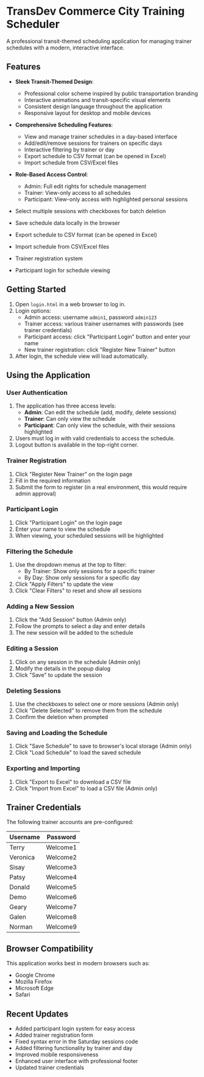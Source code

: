 # TransDev Commerce City Training Scheduler

A professional transit-themed scheduling application for managing trainer schedules with a modern, interactive interface.

## Features

- **Sleek Transit-Themed Design**:
  - Professional color scheme inspired by public transportation branding
  - Interactive animations and transit-specific visual elements
  - Consistent design language throughout the application
  - Responsive layout for desktop and mobile devices

- **Comprehensive Scheduling Features**:
  - View and manage trainer schedules in a day-based interface
  - Add/edit/remove sessions for trainers on specific days
  - Interactive filtering by trainer or day
  - Export schedule to CSV format (can be opened in Excel)
  - Import schedule from CSV/Excel files

- **Role-Based Access Control**:
  - Admin: Full edit rights for schedule management
  - Trainer: View-only access to all schedules
  - Participant: View-only access with highlighted personal sessions
- Select multiple sessions with checkboxes for batch deletion
- Save schedule data locally in the browser
- Export schedule to CSV format (can be opened in Excel)
- Import schedule from CSV/Excel files
- Trainer registration system
- Participant login for schedule viewing

## Getting Started

1. Open `login.html` in a web browser to log in.
2. Login options:
   - Admin access: username `admin1`, password `admin123`
   - Trainer access: various trainer usernames with passwords (see trainer credentials)
   - Participant access: click "Participant Login" button and enter your name
   - New trainer registration: click "Register New Trainer" button
3. After login, the schedule view will load automatically.

## Using the Application

### User Authentication

1. The application has three access levels:
   - **Admin**: Can edit the schedule (add, modify, delete sessions)
   - **Trainer**: Can only view the schedule
   - **Participant**: Can only view the schedule, with their sessions highlighted
2. Users must log in with valid credentials to access the schedule.
3. Logout button is available in the top-right corner.

### Trainer Registration

1. Click "Register New Trainer" on the login page
2. Fill in the required information
3. Submit the form to register (in a real environment, this would require admin approval)

### Participant Login

1. Click "Participant Login" on the login page
2. Enter your name to view the schedule
3. When viewing, your scheduled sessions will be highlighted

### Filtering the Schedule

1. Use the dropdown menus at the top to filter:
   - By Trainer: Show only sessions for a specific trainer
   - By Day: Show only sessions for a specific day
2. Click "Apply Filters" to update the view
3. Click "Clear Filters" to reset and show all sessions

### Adding a New Session

1. Click the "Add Session" button (Admin only)
2. Follow the prompts to select a day and enter details
3. The new session will be added to the schedule

### Editing a Session

1. Click on any session in the schedule (Admin only)
2. Modify the details in the popup dialog
3. Click "Save" to update the session

### Deleting Sessions

1. Use the checkboxes to select one or more sessions (Admin only)
2. Click "Delete Selected" to remove them from the schedule
3. Confirm the deletion when prompted

### Saving and Loading the Schedule

1. Click "Save Schedule" to save to browser's local storage (Admin only)
2. Click "Load Schedule" to load the saved schedule

### Exporting and Importing

1. Click "Export to Excel" to download a CSV file
2. Click "Import from Excel" to load a CSV file (Admin only)

## Trainer Credentials

The following trainer accounts are pre-configured:

| Username  | Password |
|-----------|----------|
| Terry     | Welcome1 |
| Veronica  | Welcome2 |
| Sisay     | Welcome3 |
| Patsy     | Welcome4 |
| Donald    | Welcome5 |
| Demo      | Welcome6 |
| Geary     | Welcome7 |
| Galen     | Welcome8 |
| Norman    | Welcome9 |

## Browser Compatibility

This application works best in modern browsers such as:
- Google Chrome
- Mozilla Firefox
- Microsoft Edge
- Safari

## Recent Updates

- Added participant login system for easy access
- Added trainer registration form
- Fixed syntax error in the Saturday sessions code
- Added filtering functionality by trainer and day
- Improved mobile responsiveness
- Enhanced user interface with professional footer
- Updated trainer credentials
